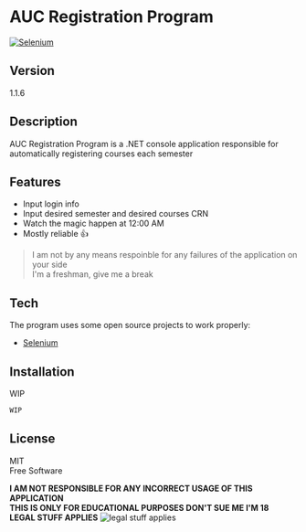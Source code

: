 # AUC Registration Program
[![Selenium](https://avatars.githubusercontent.com/u/983927?s=200&v=4)](https://www.selenium.dev/)
## Version
1.1.6
<br /> 
 
## Description
AUC Registration Program is a .NET console application responsible for automatically registering courses each semester

## Features

- Input login info
- Input desired semester and desired courses CRN
- Watch the magic happen at 12:00 AM
- Mostly reliable 👍

> I am not by any means respoinble for any failures of the application on your side <br />
> I'm a freshman, give me a break


## Tech

The program uses some open source projects to work properly:

- [Selenium]


## Installation

WIP

```sh
WIP
```

## License

MIT<br />
Free Software<br />

**I AM NOT RESPONSIBLE FOR ANY INCORRECT USAGE OF THIS APPLICATION** <br />
**THIS IS ONLY FOR EDUCATIONAL PURPOSES DON'T SUE ME I'M 18** <br />
**LEGAL STUFF APPLIES**
![legal stuff applies](https://i.imgur.com/kM8Pp3g.png)

[//]: # (These are reference links used in the body of this note and get stripped out when the markdown processor does its job. There is no need to format nicely because it shouldn't be seen. Thanks SO - http://stackoverflow.com/questions/4823468/store-comments-in-markdown-syntax)

   [Selenium]: <https://github.com/SeleniumHQ/selenium>
